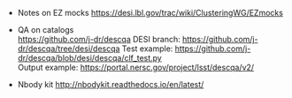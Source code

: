 * Notes on EZ mocks 
https://desi.lbl.gov/trac/wiki/ClusteringWG/EZmocks

* QA on catalogs  
https://github.com/j-dr/descqa
DESI branch: https://github.com/j-dr/descqa/tree/desi/descqa
Test example: https://github.com/j-dr/descqa/blob/desi/descqa/clf_test.py  
Output example: https://portal.nersc.gov/project/lsst/descqa/v2/ 

* Nbody kit
http://nbodykit.readthedocs.io/en/latest/  
